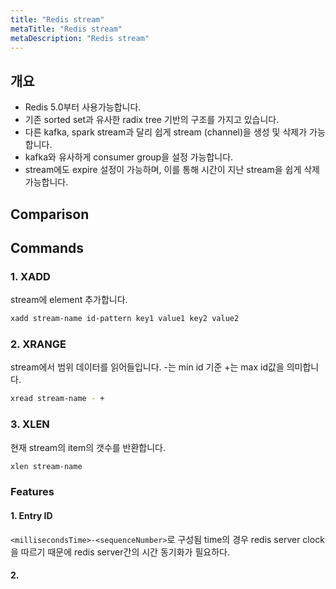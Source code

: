 ```yaml
---
title: "Redis stream"
metaTitle: "Redis stream"
metaDescription: "Redis stream"
---
```


## 개요

- Redis 5.0부터 사용가능합니다.
- 기존 sorted set과 유사한 radix tree 기반의 구조를 가지고 있습니다.
- 다른 kafka, spark stream과 달리 쉽게 stream (channel)을 생성 및 삭제가 가능합니다.
- kafka와 유사하게 consumer group을 설정 가능합니다.
- stream에도 expire 설정이 가능하며, 이를 통해 시간이 지난 stream을 쉽게 삭제 가능합니다.

## Comparison

## Commands

### 1. XADD

stream에 element 추가합니다.

```bash
xadd stream-name id-pattern key1 value1 key2 value2
```

### 2. XRANGE

stream에서 범위 데이터를 읽어들입니다.
-는 min id 기준
+는 max id값을 의미합니다.

```bash
xread stream-name - +
```

### 3. XLEN

현재 stream의 item의 갯수를 반환합니다.

```bash
xlen stream-name
```

### Features

#### 1. Entry ID

```<millisecondsTime>-<sequenceNumber>```로 구성됨 time의 경우 redis server clock을 따르기 때문에 redis server간의 시간 동기화가 필요하다.

#### 2. 